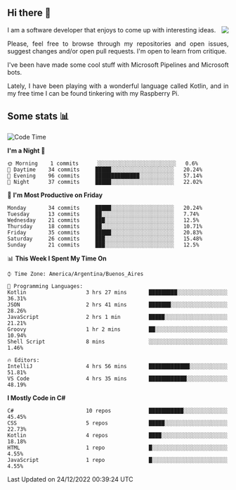 ## Hi there :slightly_smiling_face:

<img src="https://github-readme-stats.vercel.app/api?username=victorgrycuk&show_icons=true&count_private=true&title_color=F7941E&icon_color=F7941E" align="right">

<p align="justify">
I am a software developer that enjoys to come up with interesting ideas.
<p/>

<p align= "justify">
Please, feel free to browse through my repositories and open issues, suggest changes and/or open pull requests. I'm open to learn from critique.
<p/>


<p align= "justify">
I've been have made some cool stuff with Microsoft Pipelines and Microsoft bots.
<p/>

<p align= "justify">
Lately, I have been playing with a wonderful language called Kotlin, and in my free time I can be found tinkering with my Raspberry Pi.
<p/>

## Some stats :bar_chart:
<!--START_SECTION:waka-->
![Code Time](http://img.shields.io/badge/Code%20Time-1%2C256%20hrs%202%20mins-blue)

**I'm a Night 🦉** 

```text
🌞 Morning    1 commits      ░░░░░░░░░░░░░░░░░░░░░░░░░   0.6% 
🌆 Daytime    34 commits     █████░░░░░░░░░░░░░░░░░░░░   20.24% 
🌃 Evening    96 commits     ██████████████░░░░░░░░░░░   57.14% 
🌙 Night      37 commits     █████░░░░░░░░░░░░░░░░░░░░   22.02%

```
📅 **I'm Most Productive on Friday** 

```text
Monday       34 commits     █████░░░░░░░░░░░░░░░░░░░░   20.24% 
Tuesday      13 commits     ██░░░░░░░░░░░░░░░░░░░░░░░   7.74% 
Wednesday    21 commits     ███░░░░░░░░░░░░░░░░░░░░░░   12.5% 
Thursday     18 commits     ██░░░░░░░░░░░░░░░░░░░░░░░   10.71% 
Friday       35 commits     █████░░░░░░░░░░░░░░░░░░░░   20.83% 
Saturday     26 commits     ███░░░░░░░░░░░░░░░░░░░░░░   15.48% 
Sunday       21 commits     ███░░░░░░░░░░░░░░░░░░░░░░   12.5%

```


📊 **This Week I Spent My Time On** 

```text
⌚︎ Time Zone: America/Argentina/Buenos_Aires

💬 Programming Languages: 
Kotlin                   3 hrs 27 mins       █████████░░░░░░░░░░░░░░░░   36.31% 
JSON                     2 hrs 41 mins       ███████░░░░░░░░░░░░░░░░░░   28.26% 
JavaScript               2 hrs 1 min         █████░░░░░░░░░░░░░░░░░░░░   21.21% 
Groovy                   1 hr 2 mins         ██░░░░░░░░░░░░░░░░░░░░░░░   10.94% 
Shell Script             8 mins              ░░░░░░░░░░░░░░░░░░░░░░░░░   1.46%

🔥 Editors: 
IntelliJ                 4 hrs 56 mins       █████████████░░░░░░░░░░░░   51.81% 
VS Code                  4 hrs 35 mins       ████████████░░░░░░░░░░░░░   48.19%

```

**I Mostly Code in C#** 

```text
C#                       10 repos            ███████████░░░░░░░░░░░░░░   45.45% 
CSS                      5 repos             █████░░░░░░░░░░░░░░░░░░░░   22.73% 
Kotlin                   4 repos             ████░░░░░░░░░░░░░░░░░░░░░   18.18% 
HTML                     1 repo              █░░░░░░░░░░░░░░░░░░░░░░░░   4.55% 
JavaScript               1 repo              █░░░░░░░░░░░░░░░░░░░░░░░░   4.55%

```



 Last Updated on 24/12/2022 00:39:24 UTC
<!--END_SECTION:waka-->
